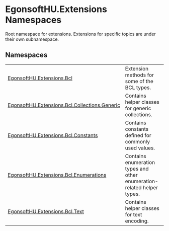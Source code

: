 # EgonsoftHU.Extensions Namespaces


Root namespace for extensions. Extensions for specific topics are under their own subnamespace.



## Namespaces
<table>
<tr>
<td><a href="N_EgonsoftHU_Extensions_Bcl.md">EgonsoftHU.Extensions.Bcl</a></td>
<td>Extension methods for some of the BCL types.</td></tr>
<tr>
<td><a href="N_EgonsoftHU_Extensions_Bcl_Collections_Generic.md">EgonsoftHU.Extensions.Bcl.Collections.Generic</a></td>
<td>Contains helper classes for generic collections.</td></tr>
<tr>
<td><a href="N_EgonsoftHU_Extensions_Bcl_Constants.md">EgonsoftHU.Extensions.Bcl.Constants</a></td>
<td>Contains constants defined for commonly used values.</td></tr>
<tr>
<td><a href="G_EgonsoftHU_Extensions_Bcl_Enumerations.md">EgonsoftHU.Extensions.Bcl.Enumerations</a></td>
<td>Contains enumeration types and other enumeration-related helper types.</td></tr>
<tr>
<td><a href="N_EgonsoftHU_Extensions_Bcl_Text.md">EgonsoftHU.Extensions.Bcl.Text</a></td>
<td>Contains helper classes for text encoding.</td></tr>
</table>